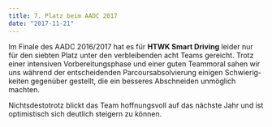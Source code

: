 ```yaml
---
title: 7. Platz beim AADC 2017
date: "2017-11-21"
---
```


Im Finale des AADC 2016/2017 hat es für **HTWK Smart Driving** leider nur für den siebten Platz unter den verbleibenden acht Teams gereicht. Trotz einer intensiven Vorbereitungsphase und einer guten Teammoral sahen wir uns während der entscheidenden Parcoursabsolvierung einigen Schwierig&shy;keiten gegenüber gestellt, die ein besseres Abschneiden unmöglich machten.

Nichtsdestotrotz blickt das Team hoffnungsvoll auf das nächste Jahr und ist optimistisch sich deutlich steigern zu können.
